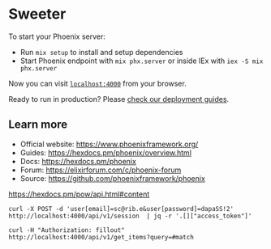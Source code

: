 # Sweeter

To start your Phoenix server:

  * Run `mix setup` to install and setup dependencies
  * Start Phoenix endpoint with `mix phx.server` or inside IEx with `iex -S mix phx.server`

Now you can visit [`localhost:4000`](http://localhost:4000) from your browser.

Ready to run in production? Please [check our deployment guides](https://hexdocs.pm/phoenix/deployment.html).

## Learn more

  * Official website: https://www.phoenixframework.org/
  * Guides: https://hexdocs.pm/phoenix/overview.html
  * Docs: https://hexdocs.pm/phoenix
  * Forum: https://elixirforum.com/c/phoenix-forum
  * Source: https://github.com/phoenixframework/phoenix

https://hexdocs.pm/pow/api.html#content

```
curl -X POST -d 'user[email]=sc@rib.e&user[password]=dapaSS!2' http://localhost:4000/api/v1/session  | jq -r '.[]["access_token"]'

curl -H "Authorization: fillout" http://localhost:4000/api/v1/get_items?query=#match
```